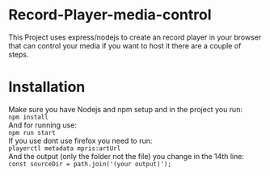 # Record-Player-media-control
This Project uses express/nodejs to create an record player in your browser that can control your media if you want to host it there are a couple of steps.

# Installation

Make sure you have Nodejs and npm setup and in the project you run:<br>
 `npm install`<br>
And for running use:<br>
 `npm run start`<br>
If you use dont use firefox you need to run:<br>
  `playerctl metadata mpris:artUrl`<br>
And the output (only the folder not the file) you change in the 14th line:<br>
  `const sourceDir = path.join('(your output)');`
